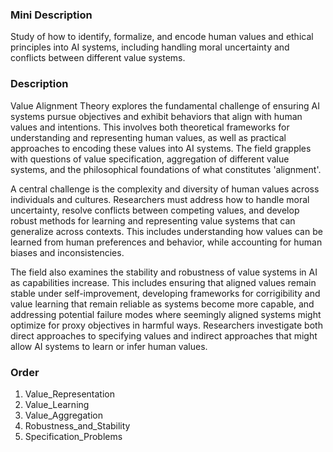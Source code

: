 ### Mini Description

Study of how to identify, formalize, and encode human values and ethical principles into AI systems, including handling moral uncertainty and conflicts between different value systems.

### Description

Value Alignment Theory explores the fundamental challenge of ensuring AI systems pursue objectives and exhibit behaviors that align with human values and intentions. This involves both theoretical frameworks for understanding and representing human values, as well as practical approaches to encoding these values into AI systems. The field grapples with questions of value specification, aggregation of different value systems, and the philosophical foundations of what constitutes 'alignment'.

A central challenge is the complexity and diversity of human values across individuals and cultures. Researchers must address how to handle moral uncertainty, resolve conflicts between competing values, and develop robust methods for learning and representing value systems that can generalize across contexts. This includes understanding how values can be learned from human preferences and behavior, while accounting for human biases and inconsistencies.

The field also examines the stability and robustness of value systems in AI as capabilities increase. This includes ensuring that aligned values remain stable under self-improvement, developing frameworks for corrigibility and value learning that remain reliable as systems become more capable, and addressing potential failure modes where seemingly aligned systems might optimize for proxy objectives in harmful ways. Researchers investigate both direct approaches to specifying values and indirect approaches that might allow AI systems to learn or infer human values.

### Order

1. Value_Representation
2. Value_Learning
3. Value_Aggregation
4. Robustness_and_Stability
5. Specification_Problems
